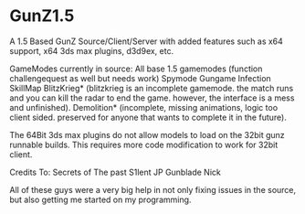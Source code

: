 # GunZ1.5
A 1.5 Based GunZ Source/Client/Server with added features such as x64 support, x64 3ds max plugins, d3d9ex, etc.

GameModes currently in source:
All base 1.5 gamemodes (function challengequest as well but needs work)
Spymode
Gungame
Infection
SkillMap
BlitzKrieg* (blitzkrieg is an incomplete gamemode. the match runs and you can kill the radar to end the game. however, the interface is a mess and unfinished).
Demolition* (incomplete, missing animations, logic too client sided. preserved for anyone that wants to complete it in the future).

The 64Bit 3ds max plugins do not allow models to load on the 32bit gunz runnable builds. This requires more code modification to work for 32bit client.

Credits To:
Secrets of The past
S1lent
JP
Gunblade
Nick

All of these guys were a very big help in not only fixing issues in the source, but also getting me started on my programming.
